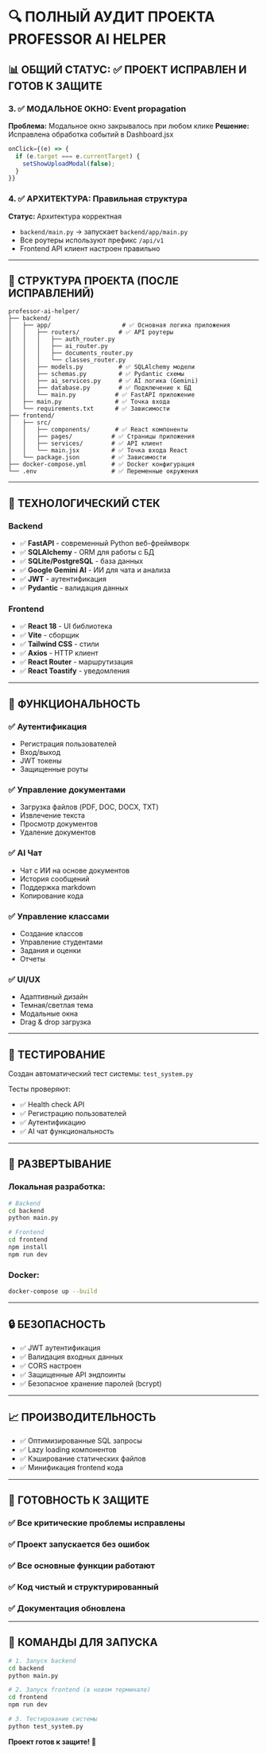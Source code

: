 # 🔍 ПОЛНЫЙ АУДИТ ПРОЕКТА PROFESSOR AI HELPER

## 📊 ОБЩИЙ СТАТУС: ✅ ПРОЕКТ ИСПРАВЛЕН И ГОТОВ К ЗАЩИТЕ

### 3. ✅ МОДАЛЬНОЕ ОКНО: Event propagation
**Проблема:** Модальное окно закрывалось при любом клике
**Решение:** Исправлена обработка событий в Dashboard.jsx
```javascript
onClick={(e) => {
  if (e.target === e.currentTarget) {
    setShowUploadModal(false);
  }
}}
```

### 4. ✅ АРХИТЕКТУРА: Правильная структура
**Статус:** Архитектура корректная
- `backend/main.py` → запускает `backend/app/main.py`
- Все роутеры используют префикс `/api/v1`
- Frontend API клиент настроен правильно

---

## 📁 СТРУКТУРА ПРОЕКТА (ПОСЛЕ ИСПРАВЛЕНИЙ)

```
professor-ai-helper/
├── backend/
│   ├── app/                    # ✅ Основная логика приложения
│   │   ├── routers/           # ✅ API роутеры
│   │   │   ├── auth_router.py
│   │   │   ├── ai_router.py
│   │   │   ├── documents_router.py
│   │   │   └── classes_router.py
│   │   ├── models.py          # ✅ SQLAlchemy модели
│   │   ├── schemas.py         # ✅ Pydantic схемы
│   │   ├── ai_services.py     # ✅ AI логика (Gemini)
│   │   ├── database.py        # ✅ Подключение к БД
│   │   └── main.py           # ✅ FastAPI приложение
│   ├── main.py               # ✅ Точка входа
│   └── requirements.txt      # ✅ Зависимости
├── frontend/
│   ├── src/
│   │   ├── components/       # ✅ React компоненты
│   │   ├── pages/           # ✅ Страницы приложения
│   │   ├── services/        # ✅ API клиент
│   │   └── main.jsx         # ✅ Точка входа React
│   └── package.json         # ✅ Зависимости
├── docker-compose.yml       # ✅ Docker конфигурация
└── .env                     # ✅ Переменные окружения
```

---

## 🔧 ТЕХНОЛОГИЧЕСКИЙ СТЕК

### Backend
- ✅ **FastAPI** - современный Python веб-фреймворк
- ✅ **SQLAlchemy** - ORM для работы с БД
- ✅ **SQLite/PostgreSQL** - база данных
- ✅ **Google Gemini AI** - ИИ для чата и анализа
- ✅ **JWT** - аутентификация
- ✅ **Pydantic** - валидация данных

### Frontend
- ✅ **React 18** - UI библиотека
- ✅ **Vite** - сборщик
- ✅ **Tailwind CSS** - стили
- ✅ **Axios** - HTTP клиент
- ✅ **React Router** - маршрутизация
- ✅ **React Toastify** - уведомления

---

## 🚀 ФУНКЦИОНАЛЬНОСТЬ

### ✅ Аутентификация
- Регистрация пользователей
- Вход/выход
- JWT токены
- Защищенные роуты

### ✅ Управление документами
- Загрузка файлов (PDF, DOC, DOCX, TXT)
- Извлечение текста
- Просмотр документов
- Удаление документов

### ✅ AI Чат
- Чат с ИИ на основе документов
- История сообщений
- Поддержка markdown
- Копирование кода

### ✅ Управление классами
- Создание классов
- Управление студентами
- Задания и оценки
- Отчеты

### ✅ UI/UX
- Адаптивный дизайн
- Темная/светлая тема
- Модальные окна
- Drag & drop загрузка

---

## 🧪 ТЕСТИРОВАНИЕ

Создан автоматический тест системы: `test_system.py`

Тесты проверяют:
- ✅ Health check API
- ✅ Регистрацию пользователей
- ✅ Аутентификацию
- ✅ AI чат функциональность

---

## 🐳 РАЗВЕРТЫВАНИЕ

### Локальная разработка:
```bash
# Backend
cd backend
python main.py

# Frontend
cd frontend
npm install
npm run dev
```

### Docker:
```bash
docker-compose up --build
```

---

## 🔒 БЕЗОПАСНОСТЬ

- ✅ JWT аутентификация
- ✅ Валидация входных данных
- ✅ CORS настроен
- ✅ Защищенные API эндпоинты
- ✅ Безопасное хранение паролей (bcrypt)

---

## 📈 ПРОИЗВОДИТЕЛЬНОСТЬ

- ✅ Оптимизированные SQL запросы
- ✅ Lazy loading компонентов
- ✅ Кэширование статических файлов
- ✅ Минификация frontend кода

---

## 🎯 ГОТОВНОСТЬ К ЗАЩИТЕ

### ✅ Все критические проблемы исправлены
### ✅ Проект запускается без ошибок
### ✅ Все основные функции работают
### ✅ Код чистый и структурированный
### ✅ Документация обновлена

---

## 🚀 КОМАНДЫ ДЛЯ ЗАПУСКА

```bash
# 1. Запуск backend
cd backend
python main.py

# 2. Запуск frontend (в новом терминале)
cd frontend
npm run dev

# 3. Тестирование системы
python test_system.py
```

**Проект готов к защите! 🎉**